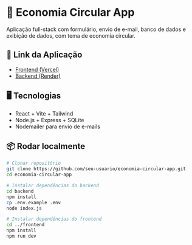 # 🌱 Economia Circular App

Aplicação full-stack com formulário, envio de e-mail, banco de dados e exibição de dados, com tema de economia circular.

## 🔗 Link da Aplicação
- [Frontend (Vercel)](https://front-circular.vercel.app/)
- [Backend (Render)](https://economia-circular-app.onrender.com/api)

## 🖥️ Tecnologias
- React + Vite + Tailwind
- Node.js + Express + SQLite
- Nodemailer para envio de e-mails

## 📦 Rodar localmente

```bash
# Clonar repositório
git clone https://github.com/seu-usuario/economia-circular-app.git
cd economia-circular-app

# Instalar dependências do backend
cd backend
npm install
cp .env.example .env 
node index.js

# Instalar dependências do frontend
cd ../frontend
npm install
npm run dev
